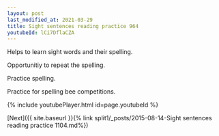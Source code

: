 ```yaml
---
layout: post
last_modified_at: 2021-03-29
title: Sight sentences reading practice 964
youtubeId: lCi7DflaCZA
---
```

 
 
Helps to learn sight words and their spelling.

Opportunitiy to repeat the spelling. 

Practice spelling. 
 
Practice for spelling bee competitions. 
 
{% include youtubePlayer.html id=page.youtubeId %}
 
 

[Next]({{ site.baseurl }}{% link  split1/_posts/2015-08-14-Sight sentences reading practice 1104.md%})
 
